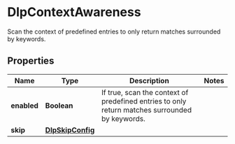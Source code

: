 

# DlpContextAwareness

Scan the context of predefined entries to only return matches surrounded by keywords.

## Properties

| Name | Type | Description | Notes |
|------------ | ------------- | ------------- | -------------|
|**enabled** | **Boolean** | If true, scan the context of predefined entries to only return matches surrounded by keywords. |  |
|**skip** | [**DlpSkipConfig**](DlpSkipConfig.md) |  |  |



